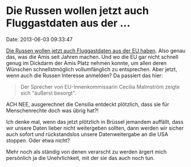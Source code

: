Die Russen wollen jetzt auch Fluggastdaten aus der \...
=======================================================

Date: 2013-06-03 09:33:47

[Die Russen wollen jetzt auch Fluggastdaten aus der EU
haben](http://ml.spiegel.de/article.do?id=903368). Also genau das, was
die Amis seit Jahren machen. Und wo die EU gar nicht schnell genug im
Dickdarm der Amis Platz nehmen konnte, um allen deren Wünschen
schnellstmöglich vollumfänglich zu entsprechen. Aber jetzt, wenn auch
die Russen Interesse anmelden? Da passiert das hier:

> Der Sprecher von EU-Innenkommissarin Cecilia Malmström zeigte sich
> \"äußerst besorgt\".

ACH NEE, ausgerechnet die Censilia entdeckt plötzlich, dass sie für
Menschenrechte doch was übrig hat?!

Ich denke mal, wenn das jetzt plötzlich in Brüssel jemandem auffällt,
dass wir unsere Daten lieber nicht weitergeben sollten, dann werden wir
sicher auch sofort und rückstandslos unsere Datenweitergabe an die USA
stoppen. Oder etwa nicht?

Mehr noch als ständig von denen verarscht zu werden ärgert mich
persönlich ja die Unehrlichkeit, mit der sie das auch noch tun.
